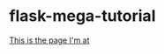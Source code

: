 # flask-mega-tutorial

[This is the page I'm at](https://blog.miguelgrinberg.com/post/the-flask-mega-tutorial-part-vii-error-handling)